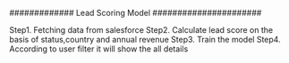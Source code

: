 ############# Lead Scoring Model ######################

Step1. Fetching data from salesforce
Step2. Calculate lead score on the basis of status,country and annual revenue
Step3. Train the model
Step4. According to user filter it will show the all details